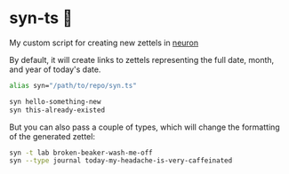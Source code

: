# syn-ts 🧠

My custom script for creating new zettels in [neuron](https://neuron.zettel.page/)

By default, it will create links to zettels representing the full date, month, and year of today's date.

```sh
alias syn="/path/to/repo/syn.ts"

syn hello-something-new
syn this-already-existed
```

But you can also pass a couple of types, which will change the formatting of the generated zettel:

```sh
syn -t lab broken-beaker-wash-me-off
syn --type journal today-my-headache-is-very-caffeinated
```
